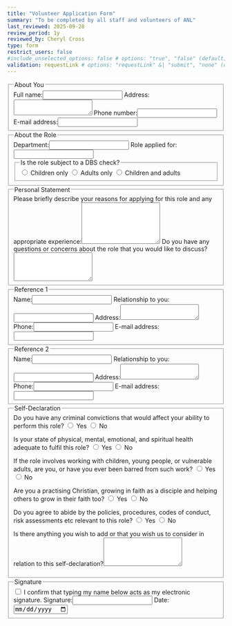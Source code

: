 ```yaml
---
title: "Volunteer Application Form"
summary: "To be completed by all staff and volunteers of ANL"
last_reviewed: 2025-09-28
review_period: 1y
reviewed_by: Cheryl Cross
type: form
restrict_users: false
#include_unselected_options: false # options: "true", "false" (default)
validation: requestLink # options: "requestLink" &| "submit", "none" (default)
---
```


<!--
Form Rules
1. Default: No attributes except type (email, tel, date, text) — except...
2. Add ONE class: name, address, or short-input where relevant.
3. Use class address for name & address field.
4. Inexact dates use short-input (not type="date").
5. id="submitted_by" for the submitter’s email field.
6. Use <fieldset> and <legend> to group fields, instead of headings.
7. NO MORE THAN 3 SPACE INDENT
8. Attribute order: <required> <id> <class> <type> .
9. Add "None" default text in all required text fields that ask for additional information.
-->

<fieldset>
   <legend>About You</legend>
   <label>Full name:<input required class="name" type="text"></label>
   <label>Address:<textarea required class="address" rows="2"></textarea></label>
   <label>Phone number:<input required type="tel"></label>
   <label>E-mail address:<input required id="submitted_by" type="email"></label>
</fieldset>

<fieldset>
   <legend>About the Role</legend>
   <label>Department:<input required class="short-input" type="text"></label>
   <label>Role applied for:<input required class="short-input" type="text"></label>
   <fieldset>
      <legend>Is the role subject to a DBS check?</legend>
      <label><input required type="radio"> Children only</label>
      <label><input type="radio"> Adults only</label>
      <label><input type="radio"> Children and adults</label>
   </fieldset>
</fieldset>

<fieldset>
   <legend>Personal Statement</legend>
   <label>Please briefly describe your reasons for applying for this role and any appropriate experience:<textarea required rows="6"></textarea></label>
   <label>Do you have any questions or concerns about the role that you would like to discuss?<textarea rows="4"></textarea></label>
</fieldset>

<fieldset>
   <legend>Reference 1</legend>
   <label>Name:<input required class="name" type="text"></label>
   <label>Relationship to you:<input required class="short-input" type="text"></label>
   <label>Address:<textarea required class="address" rows="2"></textarea></label>
   <label>Phone:<input required type="tel"></label>
   <label>E-mail address:<input required type="email"></label>
</fieldset>

<fieldset>
   <legend>Reference 2</legend>
   <label>Name:<input required class="name" type="text"></label>
   <label>Relationship to you:<input required class="short-input" type="text"></label>
   <label>Address:<textarea required class="address" rows="2"></textarea></label>
   <label>Phone:<input required type="tel"></label>
   <label>E-mail address:<input required type="email"></label>
</fieldset>

<fieldset>
   <legend>Self-Declaration</legend>
   <label>Do you have any criminal convictions that would affect your ability to perform this role?</label>
   <label><input required type="radio"> Yes</label>
   <label><input type="radio"> No</label>

   <label>Is your state of physical, mental, emotional, and spiritual health adequate to fulfil this role?</label>
   <label><input required type="radio"> Yes</label>
   <label><input type="radio"> No</label>

   <label>If the role involves working with children, young people, or vulnerable adults, are you, or have you ever been barred from such work?</label>
   <label><input required type="radio"> Yes</label>
   <label><input type="radio"> No</label>

   <label>Are you a practising Christian, growing in faith as a disciple and helping others to grow in their faith too?</label>
   <label><input required type="radio"> Yes</label>
   <label><input type="radio"> No</label>

   <label>Do you agree to abide by the policies, procedures, codes of conduct, risk assessments etc relevant to this role?</label>
   <label><input required type="radio"> Yes</label>
   <label><input type="radio"> No</label>

   <label>Is there anything you wish to add or that you wish us to consider in relation to this self-declaration?<textarea rows="4"></textarea></label>
</fieldset>

<fieldset>
   <legend>Signature</legend>
   <label><input required type="checkbox"> I confirm that typing my name below acts as my electronic signature.</label>
   <label>Signature:<input required class="name" type="text"></label>
   <label>Date:<input required class="autofill-today" type="date"></label>
</fieldset>
